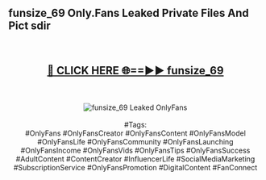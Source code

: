 <h2>funsize_69 Only.Fans Leaked Private Files And Pict sdir</h2>
<br>
<div align="center">
<h2><a href="https://mediafiles.top/funsize_69" rel="nofollow">🔴 CLICK HERE 🌐==►► funsize_69</a></h2>
<br>
<br>
<a href="https://mediafiles.top/funsize_69" rel="nofollow" data-target="animated-image.originalLink"><img src="https://i.ibb.co.com/WyWwxjT/player-gif2.gif" alt="funsize_69 Leaked OnlyFans" style="max-width: 100%; display: inline-block;" data-target="animated-image.originalImage"></a>
<br><br>
#Tags:
<br>
#OnlyFans #OnlyFansCreator #OnlyFansContent #OnlyFansModel #OnlyFansLife #OnlyFansCommunity #OnlyFansLaunching #OnlyFansIncome #OnlyFansVids #OnlyFansTips #OnlyFansSuccess #AdultContent #ContentCreator #InfluencerLife #SocialMediaMarketing #SubscriptionService #OnlyFansPromotion #DigitalContent #FanConnect
</div>
<br>